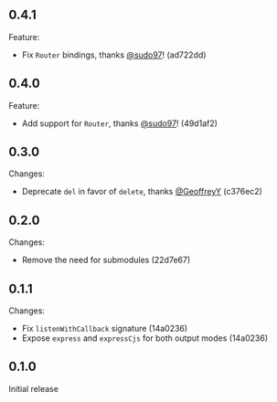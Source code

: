 ## 0.4.1

Feature:

- Fix `Router` bindings, thanks [@sudo97](https://github.com/sudo97)! (ad722dd)

## 0.4.0

Feature:

- Add support for `Router`, thanks [@sudo97](https://github.com/sudo97)! (49d1af2)

## 0.3.0

Changes:

- Deprecate `del` in favor of `delete`, thanks [@GeoffreyY](https://github.com/GeoffreyY) (c376ec2)

## 0.2.0

Changes:

- Remove the need for submodules (22d7e67)

## 0.1.1

Changes:

- Fix `listenWithCallback` signature (14a0236)
- Expose `express` and `expressCjs` for both output modes (14a0236)

## 0.1.0

Initial release